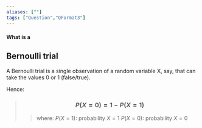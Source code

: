 ```yaml
---
aliases: [""]
tags: ["Question","QFormat3"]
---
```


#### What is a
## Bernoulli trial
A Bernoulli trial is a single observation of a random variable X, say, that can take the values 0 or 1 (false/true).

Hence:
> ### $$ P(X=0) = 1-P(X=1)  $$ 
>> where:
>> $P(X=1):$ probability $X=1$
>> $P(X=0):$ probability $X=0$